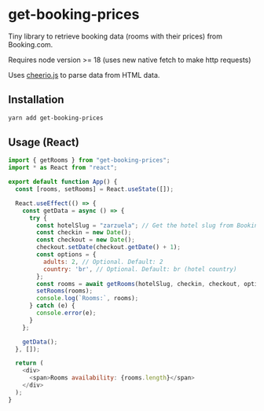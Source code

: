 # get-booking-prices

Tiny library to retrieve booking data (rooms with their prices) from Booking.com.

Requires node version >= 18 (uses new native fetch to make http requests)

Uses [cheerio.js](https://cheerio.js.org/) to parse data from HTML data.

## Installation

```sh
yarn add get-booking-prices
```

## Usage (React)

```js
import { getRooms } from "get-booking-prices";
import * as React from "react";

export default function App() {
  const [rooms, setRooms] = React.useState([]);

  React.useEffect(() => {
    const getData = async () => {
      try {
        const hotelSlug = "zarzuela"; // Get the hotel slug from Booking.com url details page
        const checkin = new Date();
        const checkout = new Date();
        checkout.setDate(checkout.getDate() + 1);
        const options = { 
          adults: 2, // Optional. Default: 2
          country: 'br', // Optional. Default: br (hotel country)
        };
        const rooms = await getRooms(hotelSlug, checkin, checkout, options);
        setRooms(rooms);
        console.log(`Rooms:`, rooms);
      } catch (e) {
        console.error(e);
      }
    };

    getData();
  }, []);

  return (
    <div>
      <span>Rooms availability: {rooms.length}</span>
    </div>
  );
}

```
